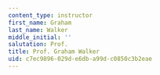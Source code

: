 ```yaml
---
content_type: instructor
first_name: Graham
last_name: Walker
middle_initial: ''
salutation: Prof.
title: Prof. Graham Walker
uid: c7ec9896-029d-e6db-a99d-c0850c3b2eae
---
```

